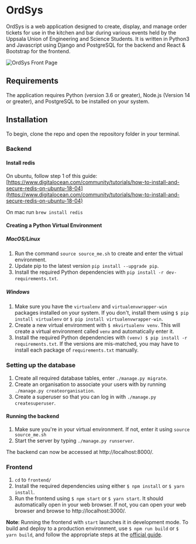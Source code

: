 # OrdSys

OrdSys is a web application designed to create, display, and manage order tickets for use in the kitchen and bar during
various events held by the Uppsala Union of Engineering and Science Students. It is written in Python3 and Javascript 
using Django and PostgreSQL for the backend and React & Bootstrap for the frontend. 

![OrdSys Front Page](https://i.ibb.co/D80JhCJ/ordsys.png)

## Requirements

The application requires Python (version 3.6 or greater), Node.js (Version 14 or greater), and PostgreSQL to be installed on your system.

## Installation

To begin, clone the repo and open the repository folder in your terminal.

### Backend

#### Install redis

On ubuntu, follow step 1 of this guide: [https://www.digitalocean.com/community/tutorials/how-to-install-and-secure-redis-on-ubuntu-18-04](https://www.digitalocean.com/community/tutorials/how-to-install-and-secure-redis-on-ubuntu-18-04)

On mac run `brew install redis`

#### Creating a Python Virtual Environment

##### MacOS/Linux

1. Run the command `source source_me.sh` to create and enter the virtual environment.
2. Update pip to the latest version `pip install --upgrade pip`.
3. Install the required Python dependencies with `pip install -r dev-requirements.txt`.

##### Windows

1. Make sure you have the `virtualenv` and `virtualenvwrapper-win` packages installed on your system.
If you don't, install them using `$ pip install virtualenv` or `$ pip install virtualenvwrapper-win`.
2. Create a new virtual environment with `$ mkvirtualenv venv`. This will create a virtual environment called `venv` 
and automatically enter it.
3. Install the required Python dependencies with `(venv) $ pip install -r requirements.txt`.
If the versions are mis-matched, you may have to install each package of `requirements.txt` manually.

### Setting up the database

1. Create all required database tables, enter `./manage.py migrate`.
2. Create an organisation to associate your users with by running `./manage.py createorganisation`.
3. Create a superuser so that you can log in with `./manage.py createsuperuser`.

#### Running the backend

1. Make sure you're in your virtual environment. If not, enter it using `source source_me.sh`
2. Start the server by typing `./manage.py runserver`.

The backend can now be accessed at http://localhost:8000/.

### Frontend

1. `cd` to `frontend/`
2. Install the required dependencies using either `$ npm install` or `$ yarn install`.
3. Run the frontend using `$ npm start` or `$ yarn start`. It should automatically open in your web browser. If not,
you can open your web browser and browse to http://localhost:3000/.

__Note__: Running the frontend with `start` launches it in development mode. To build and deploy to a production
environment, use `$ npm run build` or `$ yarn build`, and follow the appropriate steps at the
[official guide](https://create-react-app.dev/docs/deployment/).
